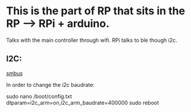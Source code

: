 # This is the part of RP that sits in the RP --> RPi + arduino.

Talks with the main controller through wifi. RPi talks to ble though i2c.
 
## I2C:

[smbus](https://pypi.org/project/smbus2/)


In order to change the i2c baudrate:

sudo nano /boot/config.txt
dtparam=i2c_arm=on,i2c_arm_baudrate=400000
sudo reboot


